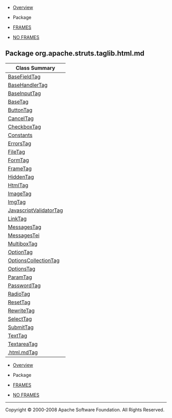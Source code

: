 -   [Overview](../../../../../overview-summary.html.md)
-   Package

-   [FRAMES](../../../../../index.html.md)
-   [NO FRAMES](package-summary.html.md)

Package org.apache.struts.taglib.html.md
-------------------------------------

| Class Summary                                         |
|-------------------------------------------------------|
| [BaseFieldTag](BaseFieldTag.html.md)                     |
| [BaseHandlerTag](BaseHandlerTag.html.md)                 |
| [BaseInputTag](BaseInputTag.html.md)                     |
| [BaseTag](BaseTag.html.md)                               |
| [ButtonTag](ButtonTag.html.md)                           |
| [CancelTag](CancelTag.html.md)                           |
| [CheckboxTag](CheckboxTag.html.md)                       |
| [Constants](Constants.html.md)                           |
| [ErrorsTag](ErrorsTag.html.md)                           |
| [FileTag](FileTag.html.md)                               |
| [FormTag](FormTag.html.md)                               |
| [FrameTag](FrameTag.html.md)                             |
| [HiddenTag](HiddenTag.html.md)                           |
| [HtmlTag](HtmlTag.html.md)                               |
| [ImageTag](ImageTag.html.md)                             |
| [ImgTag](ImgTag.html.md)                                 |
| [JavascriptValidatorTag](JavascriptValidatorTag.html.md) |
| [LinkTag](LinkTag.html.md)                               |
| [MessagesTag](MessagesTag.html.md)                       |
| [MessagesTei](MessagesTei.html.md)                       |
| [MultiboxTag](MultiboxTag.html.md)                       |
| [OptionTag](OptionTag.html.md)                           |
| [OptionsCollectionTag](OptionsCollectionTag.html.md)     |
| [OptionsTag](OptionsTag.html.md)                         |
| [ParamTag](ParamTag.html.md)                             |
| [PasswordTag](PasswordTag.html.md)                       |
| [RadioTag](RadioTag.html.md)                             |
| [ResetTag](ResetTag.html.md)                             |
| [RewriteTag](RewriteTag.html.md)                         |
| [SelectTag](SelectTag.html.md)                           |
| [SubmitTag](SubmitTag.html.md)                           |
| [TextTag](TextTag.html.md)                               |
| [TextareaTag](TextareaTag.html.md)                       |
| [.html.mdTag](XhtmlTag.html)                             |

-   [Overview](../../../../../overview-summary.html.md)
-   Package

-   [FRAMES](../../../../../index.html.md)
-   [NO FRAMES](package-summary.html.md)

------------------------------------------------------------------------

Copyright © 2000-2008 Apache Software Foundation. All Rights Reserved.
